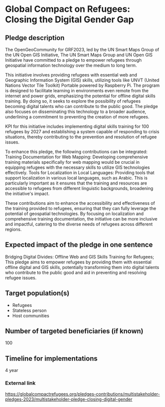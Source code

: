 
# Global Compact on Refugees: Closing the Digital Gender Gap

## Pledge description
The OpenGeoCommunity for GRF2023, led by the UN Smart Maps Group of the UN Open GIS Initiative, The UN Smart Maps Group and UN Open GIS Initiative have committed to a pledge to empower refugees through geospatial information technology over the medium to long term. 

This initiative involves providing refugees with essential web and Geographic Information System (GIS) skills, utilizing tools like UNVT (United Nations Vector Tile Toolkit) Portable powered by Raspberry Pi. The program is designed to facilitate learning in environments even remote from the internet and power grids, emphasizing the potential for offline digital skills training. 
By doing so, it seeks to explore the possibility of refugees becoming digital talents who can contribute to the public good. The pledge also focuses on disseminating this technology to a broader audience, underlining a commitment to preventing the creation of more refugees. 

KPI for this initiative includes implementing digital skills training for 100 refugees by 2027 and establishing a system capable of responding to crisis situations, thereby contributing to the prevention and resolution of refugee issues.

To enhance this pledge, the following contributions can be integrated:
Training Documentation for Web Mapping: Developing comprehensive training materials specifically for web mapping would be crucial in equipping refugees with the necessary skills to utilize GIS technologies effectively.
Tools for Localization in Local Languages: Providing tools that support localization in various local languages, such as Arabic. This is particularly important as it ensures that the training and resources are accessible to refugees from different linguistic backgrounds, broadening the initiative's impact.

These contributions aim to enhance the accessibility and effectiveness of the training provided to refugees, ensuring that they can fully leverage the potential of geospatial technologies. By focusing on localization and comprehensive training documentation, the initiative can be more inclusive and impactful, catering to the diverse needs of refugees across different regions.

## Expected impact of the pledge in one sentence
Bridging Digital Divides: Offline Web and GIS Skills Training for Refugees;
This pledge aims to empower refugees by providing them with essential offline digital and GIS skills, potentially transforming them into digital talents who contribute to the public good and aid in preventing and resolving refugee issues.

## Target population(s)
- Refugees
- Stateless person
- Host communities

## Number of targeted beneficiaries (if known)
100

## Timeline for implementations
4 year

### External link

[https://globalcompactrefugees.org/pledges-contributions/multistakeholder-pledges-2023/multistakeholder-pledge-closing-digital-gender
](https://globalcompactrefugees.org/pledges-contributions/multistakeholder-pledges-2023/multistakeholder-pledge-closing-digital-gender
)
